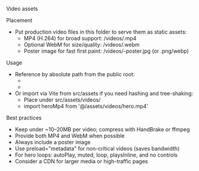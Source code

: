 Video assets

Placement
- Put production video files in this folder to serve them as static assets:
  - MP4 (H.264) for broad support: /videos/<name>.mp4
  - Optional WebM for size/quality: /videos/<name>.webm
  - Poster image for fast first paint: /videos/<name>-poster.jpg (or .png/webp)

Usage
- Reference by absolute path from the public root:
  - <source src="/videos/hero.mp4" type="video/mp4" />
  - <img src="/videos/hero-poster.jpg" alt="" />
- Or import via Vite from src/assets if you need hashing and tree-shaking:
  - Place under src/assets/videos/
  - import heroMp4 from '@/assets/videos/hero.mp4'

Best practices
- Keep under ~10–20MB per video; compress with HandBrake or ffmpeg
- Provide both MP4 and WebM when possible
- Always include a poster image
- Use preload="metadata" for non-critical videos (saves bandwidth)
- For hero loops: autoPlay, muted, loop, playsInline, and no controls
- Consider a CDN for larger media or high-traffic pages
